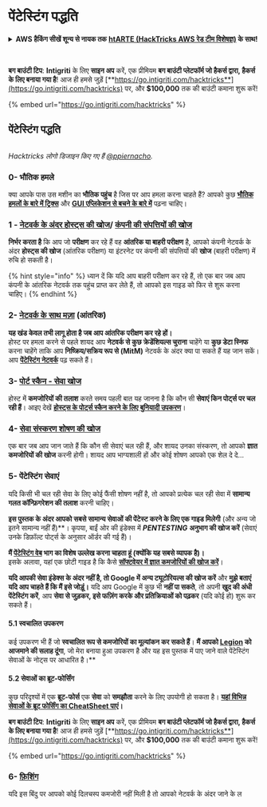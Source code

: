 # पेंटेस्टिंग पद्धति

<details>

<summary><strong>AWS हैकिंग सीखें शून्य से नायक तक</strong> <a href="https://training.hacktricks.xyz/courses/arte"><strong>htARTE (HackTricks AWS रेड टीम विशेषज्ञ)</strong></a><strong> के साथ!</strong></summary>

HackTricks का समर्थन करने के अन्य तरीके:

* यदि आप चाहते हैं कि आपकी **कंपनी का विज्ञापन HackTricks में दिखाई दे** या **HackTricks को PDF में डाउनलोड करें** तो [**सब्सक्रिप्शन प्लान्स**](https://github.com/sponsors/carlospolop) देखें!
* [**आधिकारिक PEASS & HackTricks स्वैग प्राप्त करें**](https://peass.creator-spring.com)
* [**The PEASS Family**](https://opensea.io/collection/the-peass-family) की खोज करें, हमारा विशेष [**NFTs**](https://opensea.io/collection/the-peass-family) संग्रह
* 💬 [**Discord समूह**](https://discord.gg/hRep4RUj7f) में **शामिल हों** या [**टेलीग्राम समूह**](https://t.me/peass) या **Twitter** 🐦 पर मुझे **फॉलो** करें [**@carlospolopm**](https://twitter.com/carlospolopm)**.**
* **अपनी हैकिंग ट्रिक्स साझा करें, HackTricks** के [**github repos**](https://github.com/carlospolop/hacktricks) और [**HackTricks Cloud**](https://github.com/carlospolop/hacktricks-cloud) में PRs सबमिट करके।

</details>

<figure><img src="../.gitbook/assets/i3.png" alt=""><figcaption></figcaption></figure>

\
**बग बाउंटी टिप**: **Intigriti** के लिए **साइन अप** करें, एक प्रीमियम **बग बाउंटी प्लेटफॉर्म जो हैकर्स द्वारा, हैकर्स के लिए बनाया गया है**! आज ही हमसे जुड़ें [**https://go.intigriti.com/hacktricks**](https://go.intigriti.com/hacktricks) पर, और **$100,000** तक की बाउंटी कमाना शुरू करें!

{% embed url="https://go.intigriti.com/hacktricks" %}

## पेंटेस्टिंग पद्धति

<figure><img src="../.gitbook/assets/HACKTRICKS-logo.svg" alt=""><figcaption></figcaption></figure>

_Hacktricks लोगो डिजाइन किए गए हैं_ [_@ppiernacho_](https://www.instagram.com/ppieranacho/)_._

### 0- भौतिक हमले

क्या आपके पास उस मशीन का **भौतिक पहुंच** है जिस पर आप हमला करना चाहते हैं? आपको कुछ [**भौतिक हमलों के बारे में ट्रिक्स**](../physical-attacks/physical-attacks.md) और [**GUI एप्लिकेशन से बचने के बारे में**](../physical-attacks/escaping-from-gui-applications/) पढ़ना चाहिए।

### 1 - [नेटवर्क के अंदर होस्ट्स की खोज](pentesting-network/#discovering-hosts)/ [कंपनी की संपत्तियों की खोज](external-recon-methodology/)

**निर्भर करता है** कि आप जो **परीक्षण** कर रहे हैं वह **आंतरिक या बाहरी परीक्षण** है, आपको कंपनी नेटवर्क के अंदर **होस्ट्स की खोज** (आंतरिक परीक्षण) या इंटरनेट पर कंपनी की संपत्तियों की **खोज** (बाहरी परीक्षण) में रुचि हो सकती है।

{% hint style="info" %}
ध्यान दें कि यदि आप बाहरी परीक्षण कर रहे हैं, तो एक बार जब आप कंपनी के आंतरिक नेटवर्क तक पहुंच प्राप्त कर लेते हैं, तो आपको इस गाइड को फिर से शुरू करना चाहिए।
{% endhint %}

### **2-** [**नेटवर्क के साथ मज़ा**](pentesting-network/) **(आंतरिक)**

**यह खंड केवल तभी लागू होता है जब आप आंतरिक परीक्षण कर रहे हों।**\
होस्ट पर हमला करने से पहले शायद आप **नेटवर्क से कुछ क्रेडेंशियल्स चुराना** चाहेंगे या **कुछ डेटा स्निफ** करना चाहेंगे ताकि आप **निष्क्रिय/सक्रिय रूप से (MitM)** नेटवर्क के अंदर क्या पा सकते हैं यह जान सकें। आप [**पेंटेस्टिंग नेटवर्क**](pentesting-network/#sniffing) पढ़ सकते हैं।

### 3- [पोर्ट स्कैन - सेवा खोज](pentesting-network/#scanning-hosts)

होस्ट में **कमजोरियों की तलाश** करते समय पहली बात यह जानना है कि कौन सी **सेवाएं किन पोर्ट्स पर चल रही हैं**। आइए देखें [**होस्ट्स के पोर्ट्स स्कैन करने के लिए बुनियादी उपकरण**](pentesting-network/#scanning-hosts)।

### **4-** [सेवा संस्करण शोषण की खोज](search-exploits.md)

एक बार जब आप जान जाते हैं कि कौन सी सेवाएं चल रही हैं, और शायद उनका संस्करण, तो आपको **ज्ञात कमजोरियों की खोज** करनी होगी। शायद आप भाग्यशाली हों और कोई शोषण आपको एक शेल दे दे...

### **5-** पेंटेस्टिंग सेवाएं

यदि किसी भी चल रही सेवा के लिए कोई फैंसी शोषण नहीं है, तो आपको प्रत्येक चल रही सेवा में **सामान्य गलत कॉन्फ़िगरेशन की तलाश** करनी चाहिए।

**इस पुस्तक के अंदर आपको सबसे सामान्य सेवाओं की पेंटेस्ट करने के लिए एक गाइड मिलेगी** (और अन्य जो इतने सामान्य नहीं हैं)**। कृपया, बाईं ओर की इंडेक्स में _**PENTESTING**_ **अनुभाग की खोज करें** (सेवाएं उनके डिफ़ॉल्ट पोर्ट्स के अनुसार ऑर्डर की गई हैं)।

**मैं [**पेंटेस्टिंग वेब**](../network-services-pentesting/pentesting-web/) भाग का विशेष उल्लेख करना चाहता हूं (क्योंकि यह सबसे व्यापक है)।**\
इसके अलावा, यहां एक छोटी गाइड है कि कैसे [**सॉफ्टवेयर में ज्ञात कमजोरियों की खोज करें**](search-exploits.md)।

**यदि आपकी सेवा इंडेक्स के अंदर नहीं है, तो Google में अन्य ट्यूटोरियल्स की खोज करें** और **मुझे बताएं यदि आप चाहते हैं कि मैं इसे जोड़ूं।** यदि आप Google में कुछ भी **नहीं पा सकते**, तो अपनी **खुद की अंधी पेंटेस्टिंग करें**, आप **सेवा से जुड़कर, इसे फज़िंग करके और प्रतिक्रियाओं को पढ़कर** (यदि कोई हो) शुरू कर सकते हैं।

#### 5.1 स्वचालित उपकरण

कई उपकरण भी हैं जो **स्वचालित रूप से कमजोरियों का मूल्यांकन कर सकते हैं**। **मैं आपको [**Legion**](https://github.com/carlospolop/legion) को आजमाने की सलाह दूंगा**, जो मेरा बनाया हुआ उपकरण है और यह इस पुस्तक में पाए जाने वाले पेंटेस्टिंग सेवाओं के नोट्स पर आधारित है।**

#### **5.2 सेवाओं का ब्रूट-फोर्सिंग**

कुछ परिदृश्यों में एक **ब्रूट-फोर्स** एक **सेवा** को **समझौता** करने के लिए उपयोगी हो सकता है। [**यहां विभिन्न सेवाओं के ब्रूट फोर्सिंग का CheatSheet पाएं**](brute-force.md)**।**

<img src="../.gitbook/assets/i3.png" alt="" data-size="original">\
**बग बाउंटी टिप**: **Intigriti** के लिए **साइन अप** करें, एक प्रीमियम **बग बाउंटी प्लेटफॉर्म जो हैकर्स द्वारा, हैकर्स के लिए बनाया गया है**! आज ही हमसे जुड़ें [**https://go.intigriti.com/hacktricks**](https://go.intigriti.com/hacktricks) पर, और **$100,000** तक की बाउंटी कमाना शुरू करें!

{% embed url="https://go.intigriti.com/hacktricks" %}

### 6- [फ़िशिंग](phishing-methodology/)

यदि इस बिंदु पर आपको कोई दिलचस्प कमजोरी नहीं मिली है तो आपको नेटवर्क के अंदर जाने के ल
